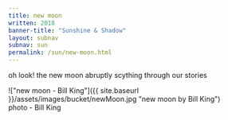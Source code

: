 ```yaml
---
title: new moon 
written: 2018
banner-title: "Sunshine & Shadow" 
layout: subnav
subnav: sun
permalink: /sun/new-moon.html
---
```


<div class="poem">
oh look!  
the new moon  
abruptly scything  
through our stories
</div>

!["new moon - Bill King"]({{ site.baseurl }}/assets/images/bucket/newMoon.jpg "new moon by Bill King")  
photo - Bill King
